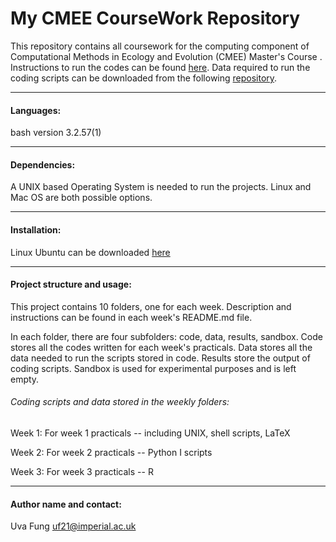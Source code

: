 # My CMEE CourseWork Repository

This repository contains all coursework for the computing component of Computational Methods in Ecology and Evolution (CMEE) Master's Course .
Instructions to run the codes can be found [here](https://mhasoba.github.io/TheMulQuaBio/intro.html).
Data required to run the coding scripts can be downloaded from the following [repository](https://github.com/mhasoba/TheMulQuaBio).
******************
#### Languages:
bash version 3.2.57(1)

*****************
#### Dependencies:
A UNIX based Operating System is needed to run the projects. Linux and Mac OS are both possible options.
*****************
#### Installation:
Linux Ubuntu can be downloaded [here](https://ubuntu.com/)
*****************
#### Project structure and usage:
This project contains 10 folders, one for each week. Description and instructions can be found in each week's README.md file.

In each folder, there are four subfolders: code, data, results, sandbox. Code stores all the codes written for each week's practicals. Data stores all the data needed to run the scripts stored in code. Results store the output of coding scripts. Sandbox is used for experimental purposes and is left empty.

###### Coding scripts and data stored in the weekly folders:
Week 1: For week 1 practicals -- including UNIX, shell scripts, LaTeX

Week 2: For week 2 practicals -- Python I scripts

Week 3: For week 3 practicals -- R



************************************
#### Author name and contact:
Uva Fung uf21@imperial.ac.uk
